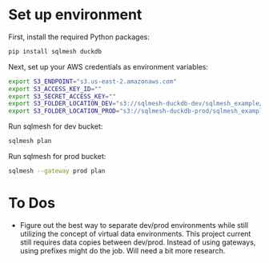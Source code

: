 # Set up environment

First, install the required Python packages:

```bash
pip install sqlmesh duckdb
```

Next, set up your AWS credentials as environment variables:

```bash
export S3_ENDPOINT="s3.us-east-2.amazonaws.com"
export S3_ACCESS_KEY_ID=""
export S3_SECRET_ACCESS_KEY=""
export S3_FOLDER_LOCATION_DEV="s3://sqlmesh-duckdb-dev/sqlmesh_example/"
export S3_FOLDER_LOCATION_PROD="s3://sqlmesh-duckdb-prod/sqlmesh_example/"
```

Run sqlmesh for dev bucket:
```bash
sqlmesh plan
```

Run sqlmesh for prod bucket:
```bash
sqlmesh --gateway prod plan
```

# To Dos
- Figure out the best way to separate dev/prod environments while still utilizing the concept of virtual data environments. This project current still requires data copies between dev/prod. Instead of using gateways, using prefixes might do the job. Will need a bit more research. 